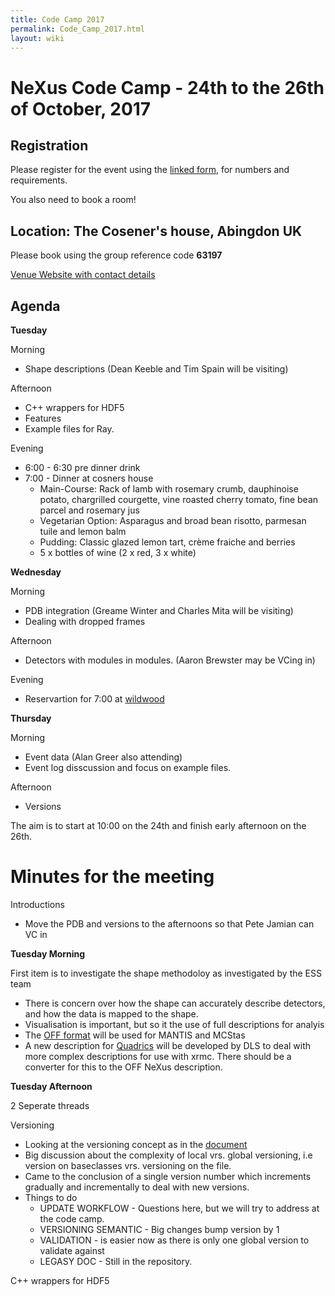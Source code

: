 ```yaml
---
title: Code Camp 2017
permalink: Code_Camp_2017.html
layout: wiki
---
```


NeXus Code Camp - 24th to the 26th of October, 2017
===================================================

Registration
------------

Please register for the event using the [linked form](https://fs3.formsite.com/DiamondLightSource/form136/index.html), for numbers and requirements.

You also need to book a room!

Location: The Cosener's house, Abingdon UK
-----------------------------------------

Please book using the group reference code **63197**

[Venue Website with contact details](http://www.stfc.ac.uk/about-us/where-we-work/rutherford-appleton-laboratory/the-cosener-s-house/)

Agenda
------

**Tuesday**

Morning
  * Shape descriptions (Dean Keeble and Tim Spain will be visiting)

Afternoon
  * C++ wrappers for HDF5 
  * Features
  * Example files for Ray.
  
Evening
  * 6:00 - 6:30 pre dinner drink
  * 7:00 - Dinner at cosners house
    * Main-Course: Rack of lamb with rosemary crumb, dauphinoise potato, chargrilled courgette, vine roasted cherry tomato, fine bean parcel and rosemary jus
    * Vegetarian Option: Asparagus and broad bean risotto, parmesan tuile and lemon balm
    * Pudding: Classic glazed lemon tart, crème fraiche and berries
    *	5 x bottles of wine (2 x red, 3 x white)

**Wednesday**

Morning 
  * PDB integration (Greame Winter and Charles Mita will be visiting)
  * Dealing with dropped frames

Afternoon
  * Detectors with modules in modules. (Aaron Brewster may be VCing in)

Evening
  * Reservartion for 7:00 at [wildwood](https://wildwoodrestaurants.co.uk/restaurant/abingdon/)

**Thursday**

Morning
  * Event data (Alan Greer also attending)
  * Event log disscussion and focus on example files.

Afternoon
  * Versions

The aim is to start at 10:00 on the 24th and finish early afternoon on the 26th.


Minutes for the meeting
=======================

Introductions
  * Move the PDB and versions to the afternoons so that Pete Jamian can VC in
  
**Tuesday Morning**

First item is to investigate the shape methodoloy as investigated by the ESS team
  * There is concern over how the shape can accurately describe detectors, and how the data is mapped to the shape.
  * Visualisation is important, but so it the use of full descriptions for analyis
  * The [OFF format](https://en.wikipedia.org/wiki/OFF_(file_format)) will be used for MANTIS and MCStas
  * A new description for [Quadrics](https://github.com/golosio/xrmc/wiki/User-guide#the-quadric-array-file) will be developed by DLS to deal with more complex descriptions for use with xrmc.  There should be a converter for this to the OFF NeXus description. 
  
**Tuesday Afternoon**

2 Seperate threads

Versioning
  * Looking at the versioning concept as in the [document](http://www.nexusformat.org/NIAC2016Minutes.html)
  * Big discussion about the complexity of local vrs. global versioning, i.e version on baseclasses vrs. versioning on the file.
  * Came to the conclusion of a single version number which increments gradually and incrementally to deal with new versions.
  * Things to do
    * UPDATE WORKFLOW - Questions here, but we will try to address at the code camp.
    * VERSIONING SEMANTIC - Big changes bump version by 1
    * VALIDATION - is easier now as there is only one global version to validate against
    * LEGASY DOC - Still in the repository.

C++ wrappers for HDF5
